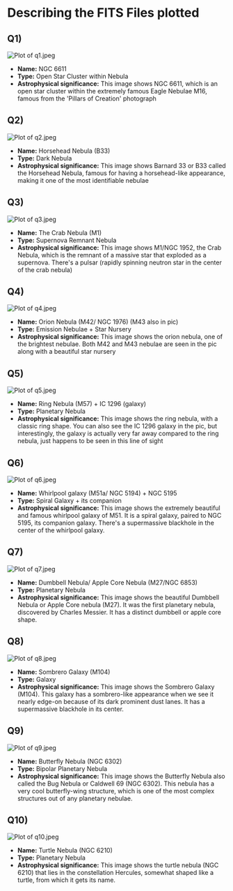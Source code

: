 # Describing the FITS Files plotted

## Q1)

![Plot of q1.jpeg](./AstroGoodBoy_plotted_fits_files/q1.jpeg)

- **Name:** NGC 6611
- **Type:** Open Star Cluster within Nebula
- **Astrophysical significance:** This image shows NGC 6611, which is an open star cluster within the extremely famous Eagle Nebulae M16, famous from the 'Pillars of Creation' photograph

## Q2)

![Plot of q2.jpeg](./AstroGoodBoy_plotted_fits_files/q2.jpeg)

- **Name:** Horsehead Nebula (B33)
- **Type:** Dark Nebula
- **Astrophysical significance:** This image shows Barnard 33 or B33 called the Horsehead Nebula, famous for having a horsehead-like appearance, making it one of the most identifiable nebulae

## Q3)

![Plot of q3.jpeg](./AstroGoodBoy_plotted_fits_files/q3.jpeg)

- **Name:** The Crab Nebula (M1)
- **Type:** Supernova Remnant Nebula
- **Astrophysical significance:** This image shows M1/NGC 1952, the Crab Nebula, which is the remnant of a massive star that exploded as a supernova. There's a pulsar (rapidly spinning neutron star in the center of the crab nebula)

## Q4)

![Plot of q4.jpeg](./AstroGoodBoy_plotted_fits_files/q4.jpeg)

- **Name:** Orion Nebula (M42/ NGC 1976) (M43 also in pic)
- **Type:** Emission Nebulae + Star Nursery
- **Astrophysical significance:** This image shows the orion nebula, one of the brightest nebulae. Both M42 and M43 nebulae are seen in the pic along with a beautiful star nursery

## Q5)

![Plot of q5.jpeg](./AstroGoodBoy_plotted_fits_files/q5.jpeg)

- **Name:** Ring Nebula (M57) + IC 1296 (galaxy)
- **Type:** Planetary Nebula
- **Astrophysical significance:** This image shows the ring nebula, with a classic ring shape. You can also see the IC 1296 galaxy in the pic, but interestingly, the galaxy is actually very far away compared to the ring nebula, just happens to be seen in this line of sight

## Q6)

![Plot of q6.jpeg](./AstroGoodBoy_plotted_fits_files/q6.jpeg)

- **Name:** Whirlpool galaxy (M51a/ NGC 5194) + NGC 5195
- **Type:** Spiral Galaxy + its companion
- **Astrophysical significance:** This image shows the extremely beautiful and famous whirlpool galaxy of M51. It is a spiral galaxy, paired to NGC 5195, its companion galaxy. There's a supermassive blackhole in the center of the whirlpool galaxy.

## Q7)

![Plot of q7.jpeg](./AstroGoodBoy_plotted_fits_files/q7.jpeg)

- **Name:** Dumbbell Nebula/ Apple Core Nebula (M27/NGC 6853)
- **Type:** Planetary Nebula
- **Astrophysical significance:** This image shows the beautiful Dumbbell Nebula or Apple Core nebula (M27). It was the first planetary nebula, discovered by Charles Messier. It has a distinct dumbbell or apple core shape.

## Q8)

![Plot of q8.jpeg](./AstroGoodBoy_plotted_fits_files/q8.jpeg)

- **Name:** Sombrero Galaxy (M104)
- **Type:** Galaxy
- **Astrophysical significance:** This image shows the Sombrero Galaxy (M104). This galaxy has a sombrero-like appearance when we see it nearly edge-on because of its dark prominent dust lanes. It has a supermassive blackhole in its center.

## Q9)

![Plot of q9.jpeg](./AstroGoodBoy_plotted_fits_files/q9.jpeg)

- **Name:** Butterfly Nebula (NGC 6302)
- **Type:** Bipolar Planetary Nebula
- **Astrophysical significance:** This image shows the Butterfly Nebula also called the Bug Nebula or Caldwell 69 (NGC 6302). This nebula has a very cool butterfly-wing structure, which is one of the most complex structures out of any planetary nebulae.

## Q10)

![Plot of q10.jpeg](./AstroGoodBoy_plotted_fits_files/q10.jpeg)

- **Name:** Turtle Nebula (NGC 6210)
- **Type:** Planetary Nebula
- **Astrophysical significance:** This image shows the turtle nebula (NGC 6210) that lies in the constellation Hercules, somewhat shaped like a turtle, from which it gets its name.
